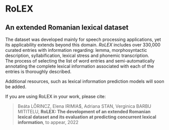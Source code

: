 # RoLEX
## An extended Romanian lexical dataset


The dataset was developed mainly for speech processing applications, yet its applicability extends beyond this domain. *RoLEX* includes over 330,000 curated entries with information regarding: lemma, morphosyntactic description, syllabification, lexical stress and phonemic transcription.  
The process of selecting the list of word entries and semi-automatically annotating the complete lexical information associated with each of the entries is thoroughly described.

Additional resources, such as lexical information prediction models will soon be added. 

If you are using RoLEX in your work, please cite:

> Beáta LŐRINCZ, Elena IRIMIA$, Adriana STAN, Verginica BARBU MITITELU, **RoLEX: The development of an extended Romanian lexical dataset and its evaluation at predicting concurrent lexical information**, to appear, 2022


